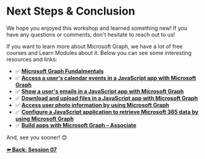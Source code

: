# Next Steps & Conclusion

We hope you enjoyed this workshop and learned something new! If you have any questions or comments, don't hesitate to reach out to us!

If you want to learn more about Microsoft Graph, we have a lot of free courses and Learn Modules about it. Below you can see some interesting resources and links:

- ✅ **[Microsoft Graph Fundalmentals](https://learn.microsoft.com/en-us/training/paths/m365-msgraph-fundamentals/)** 
- ✅ **[Access a user's calendar events in a JavaScript app with Microsoft Graph](https://learn.microsoft.com/en-us/training/modules/msgraph-access-user-events/)** 
- ✅ **[Show a user's emails in a JavaScript app with Microsoft Graph](https://learn.microsoft.com/en-us/training/modules/msgraph-show-user-emails/)** 
- ✅ **[Download and upload files in a JavaScript app with Microsoft Graph](https://learn.microsoft.com/en-us/training/modules/msgraph-manage-files/)** 
- ✅ **[Access user photo information by using Microsoft Graph](https://learn.microsoft.com/en-us/training/modules/msgraph-user-photo-information/)** 
- ✅ **[Configure a JavaScript application to retrieve Microsoft 365 data by using Microsoft Graph](https://learn.microsoft.com/en-us/training/modules/msgraph-javascript-app/)** 
- ✅ **[Build apps with Microsoft Graph – Associate](https://learn.microsoft.com/en-us/training/paths/m365-msgraph-associate/)**

And, see you sooner! 😊

**[⬅️ Back: Session 07](./07-session.md)**




